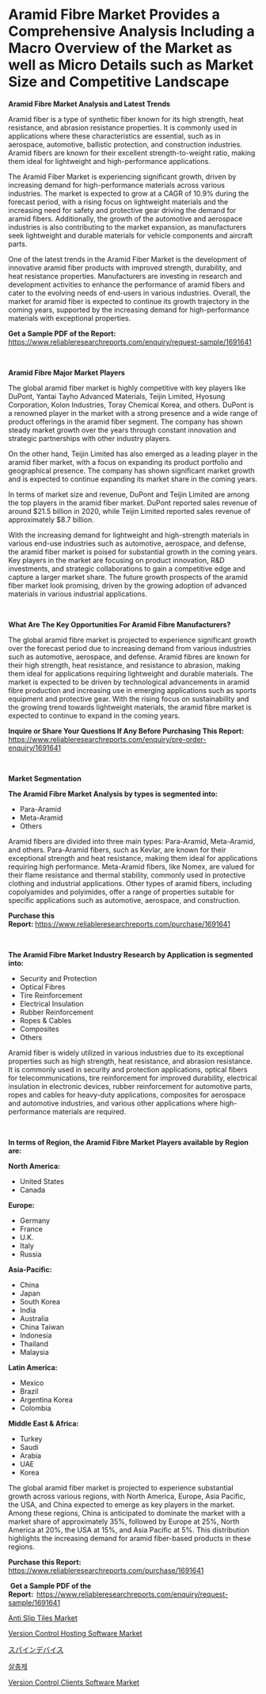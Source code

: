 <p><h1>Aramid Fibre Market Provides a Comprehensive Analysis Including a Macro Overview of the Market as well as Micro Details such as Market Size and Competitive Landscape</h1></p><p><strong>Aramid Fibre Market Analysis and Latest Trends</strong></p>
<p><p>Aramid fiber is a type of synthetic fiber known for its high strength, heat resistance, and abrasion resistance properties. It is commonly used in applications where these characteristics are essential, such as in aerospace, automotive, ballistic protection, and construction industries. Aramid fibers are known for their excellent strength-to-weight ratio, making them ideal for lightweight and high-performance applications.</p><p>The Aramid Fiber Market is experiencing significant growth, driven by increasing demand for high-performance materials across various industries. The market is expected to grow at a CAGR of 10.9% during the forecast period, with a rising focus on lightweight materials and the increasing need for safety and protective gear driving the demand for aramid fibers. Additionally, the growth of the automotive and aerospace industries is also contributing to the market expansion, as manufacturers seek lightweight and durable materials for vehicle components and aircraft parts.</p><p>One of the latest trends in the Aramid Fiber Market is the development of innovative aramid fiber products with improved strength, durability, and heat resistance properties. Manufacturers are investing in research and development activities to enhance the performance of aramid fibers and cater to the evolving needs of end-users in various industries. Overall, the market for aramid fiber is expected to continue its growth trajectory in the coming years, supported by the increasing demand for high-performance materials with exceptional properties.</p></p>
<p><strong>Get a Sample PDF of the Report:&nbsp;</strong> <a href="https://www.reliableresearchreports.com/enquiry/request-sample/1691641">https://www.reliableresearchreports.com/enquiry/request-sample/1691641</a></p>
<p>&nbsp;</p>
<p><strong>Aramid Fibre Major Market Players</strong></p>
<p><p>The global aramid fiber market is highly competitive with key players like DuPont, Yantai Tayho Advanced Materials, Teijin Limited, Hyosung Corporation, Kolon Industries, Toray Chemical Korea, and others. DuPont is a renowned player in the market with a strong presence and a wide range of product offerings in the aramid fiber segment. The company has shown steady market growth over the years through constant innovation and strategic partnerships with other industry players.</p><p>On the other hand, Teijin Limited has also emerged as a leading player in the aramid fiber market, with a focus on expanding its product portfolio and geographical presence. The company has shown significant market growth and is expected to continue expanding its market share in the coming years.</p><p>In terms of market size and revenue, DuPont and Teijin Limited are among the top players in the aramid fiber market. DuPont reported sales revenue of around $21.5 billion in 2020, while Teijin Limited reported sales revenue of approximately $8.7 billion.</p><p>With the increasing demand for lightweight and high-strength materials in various end-use industries such as automotive, aerospace, and defense, the aramid fiber market is poised for substantial growth in the coming years. Key players in the market are focusing on product innovation, R&D investments, and strategic collaborations to gain a competitive edge and capture a larger market share. The future growth prospects of the aramid fiber market look promising, driven by the growing adoption of advanced materials in various industrial applications.</p></p>
<p>&nbsp;</p>
<p><strong>What Are The Key Opportunities For Aramid Fibre Manufacturers?</strong></p>
<p><p>The global aramid fibre market is projected to experience significant growth over the forecast period due to increasing demand from various industries such as automotive, aerospace, and defense. Aramid fibres are known for their high strength, heat resistance, and resistance to abrasion, making them ideal for applications requiring lightweight and durable materials. The market is expected to be driven by technological advancements in aramid fibre production and increasing use in emerging applications such as sports equipment and protective gear. With the rising focus on sustainability and the growing trend towards lightweight materials, the aramid fibre market is expected to continue to expand in the coming years.</p></p>
<p><strong>Inquire or Share Your Questions If Any Before Purchasing This Report:</strong> <a href="https://www.reliableresearchreports.com/enquiry/pre-order-enquiry/1691641">https://www.reliableresearchreports.com/enquiry/pre-order-enquiry/1691641</a></p>
<p>&nbsp;</p>
<p><strong>Market Segmentation</strong></p>
<p><strong>The Aramid Fibre Market Analysis by types is segmented into:</strong></p>
<p><ul><li>Para-Aramid</li><li>Meta-Aramid</li><li>Others</li></ul></p>
<p><p>Aramid fibers are divided into three main types: Para-Aramid, Meta-Aramid, and others. Para-Aramid fibers, such as Kevlar, are known for their exceptional strength and heat resistance, making them ideal for applications requiring high performance. Meta-Aramid fibers, like Nomex, are valued for their flame resistance and thermal stability, commonly used in protective clothing and industrial applications. Other types of aramid fibers, including copolyamides and polyimides, offer a range of properties suitable for specific applications such as automotive, aerospace, and construction.</p></p>
<p><strong>Purchase this Report:&nbsp;</strong><a href="https://www.reliableresearchreports.com/purchase/1691641">https://www.reliableresearchreports.com/purchase/1691641</a></p>
<p>&nbsp;</p>
<p><strong>The Aramid Fibre Market Industry Research by Application is segmented into:</strong></p>
<p><ul><li>Security and Protection</li><li>Optical Fibres</li><li>Tire Reinforcement</li><li>Electrical Insulation</li><li>Rubber Reinforcement</li><li>Ropes & Cables</li><li>Composites</li><li>Others</li></ul></p>
<p><p>Aramid fiber is widely utilized in various industries due to its exceptional properties such as high strength, heat resistance, and abrasion resistance. It is commonly used in security and protection applications, optical fibers for telecommunications, tire reinforcement for improved durability, electrical insulation in electronic devices, rubber reinforcement for automotive parts, ropes and cables for heavy-duty applications, composites for aerospace and automotive industries, and various other applications where high-performance materials are required.</p></p>
<p>&nbsp;</p>
<p><strong>In terms of Region, the Aramid Fibre Market Players available by Region are:</strong></p>
<p>
    <p> <strong> North America: </strong>
        <ul>
            <li>United States</li>
            <li>Canada</li>
        </ul>
        </p> 
    <p> <strong> Europe: </strong>
        <ul>
            <li>Germany</li>
            <li>France</li>
            <li>U.K.</li>
            <li>Italy</li>
            <li>Russia</li>
        </ul>
        </p> 
    <p> <strong> Asia-Pacific: </strong>
        <ul>
            <li>China</li>
            <li>Japan</li>
            <li>South Korea</li>
            <li>India</li>
            <li>Australia</li>
            <li>China Taiwan</li>
            <li>Indonesia</li>
            <li>Thailand</li>
            <li>Malaysia</li>
        </ul>
        </p> 
    <p> <strong> Latin America: </strong>
        <ul>
            <li>Mexico</li>
            <li>Brazil</li>
            <li>Argentina Korea</li>
            <li>Colombia</li>
        </ul>
        </p> 
    <p> <strong> Middle East & Africa: </strong>
        <ul>
            <li>Turkey</li>
            <li>Saudi</li>
            <li>Arabia</li>
            <li>UAE</li>
            <li>Korea</li>
        </ul>
    </p>
    </p>
<p><p>The global aramid fiber market is projected to experience substantial growth across various regions, with North America, Europe, Asia Pacific, the USA, and China expected to emerge as key players in the market. Among these regions, China is anticipated to dominate the market with a market share of approximately 35%, followed by Europe at 25%, North America at 20%, the USA at 15%, and Asia Pacific at 5%. This distribution highlights the increasing demand for aramid fiber-based products in these regions.</p></p>
<p><strong>Purchase this Report: </strong><a href="https://www.reliableresearchreports.com/purchase/1691641">https://www.reliableresearchreports.com/purchase/1691641</a></p>
<p>&nbsp;<strong>Get a Sample PDF of the Report:&nbsp;&nbsp;</strong><a href="https://www.reliableresearchreports.com/enquiry/request-sample/1691641">https://www.reliableresearchreports.com/enquiry/request-sample/1691641</a></p>
<p><strong></strong></p>
<p><p><a href="https://github.com/gamblestampleyjenny50m5sl6/Market-Research-Report-List-1/blob/main/anti-slip-tiles-market.md">Anti Slip Tiles Market</a></p><p><a href="https://issuu.com/reportprime-2/docs/version-control-hosting-software-market-size-2030.">Version Control Hosting Software Market</a></p><p><a href="https://github.com/vhemk0794148/Market-Research-Report-List-1/blob/main/5691983192964.md">スパインデバイス</a></p><p><a href="https://github.com/vss5505pa7z1p/Market-Research-Report-List-1/blob/main/4494630192689.md">살충제</a></p><p><a href="https://issuu.com/reportprime-2/docs/version-control-clients-software-market-size-2030.">Version Control Clients Software Market</a></p></p>